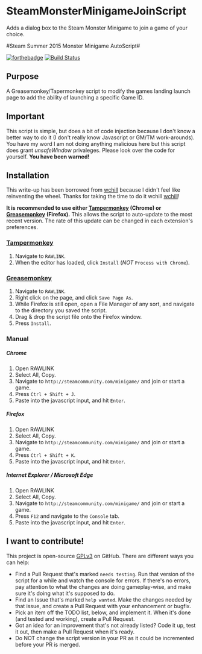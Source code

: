 # SteamMonsterMinigameJoinScript
Adds a dialog box to the Steam Monster Minigame to join a game of your choice.


#Steam Summer 2015 Monster Minigame AutoScript#

[![forthebadge](http://forthebadge.com/images/badges/fuck-it-ship-it.svg)](http://forthebadge.com) [![Build Status](https://travis-ci.org/JesterEE/SteamMonsterMinigameJoinScript.svg?branch=master)](https://travis-ci.org/SteamDatabase/steamSummerMinigame)

## Purpose ##

A Greasemonkey/Tapermonkey script to modify the games landing launch page to add the ability of launching a specific Game ID.

## Important ##

This script is simple, but does a bit of code injection because I don't know a better way to do it (I don't really know Javascript or GM/TM work-arounds).  You have my word I am not doing anything malicious here but this script does grant _unsafeWindow_ privaleges.  Please look over the code for yourself.  __You have been warned!__

## Installation ##
This write-up has been borrowed from [wchill](https://github.com/wchill) because I didn't feel like reinventing the wheel.  Thanks for taking the time to do it wchill [wchill](https://github.com/wchill)!

**It is recommended to use either [Tampermonkey](https://chrome.google.com/webstore/detail/tampermonkey/dhdgffkkebhmkfjojejmpbldmpobfkfo?hl=en) (Chrome) or [Greasemonkey](https://addons.mozilla.org/en-us/firefox/addon/greasemonkey/) (Firefox).** This allows the script to auto-update to the most recent version. The rate of this update can be changed in each extension's preferences.

### [Tampermonkey](https://chrome.google.com/webstore/detail/tampermonkey/dhdgffkkebhmkfjojejmpbldmpobfkfo?hl=en) ###

1. Navigate to `RAWLINK`.
2. When the editor has loaded, click `Install` (*NOT* `Process with Chrome`).

### [Greasemonkey](https://addons.mozilla.org/en-us/firefox/addon/greasemonkey/) ###

1. Navigate to `RAWLINK`.
2. Right click on the page, and click `Save Page As`.
3. While Firefox is still open, open a File Manager of any sort, and navigate to the directory you saved the script.
4. Drag & drop the script file onto the Firefox window.
5. Press `Install`.

### Manual ###

##### Chrome #####
1. Open RAWLINK
2. Select All, Copy.
3. Navigate to `http://steamcommunity.com/minigame/` and join or start a game.
4. Press `Ctrl + Shift + J`.
5. Paste into the javascript input, and hit `Enter`.

##### Firefox #####
1. Open RAWLINK
2. Select All, Copy.
3. Navigate to `http://steamcommunity.com/minigame/` and join or start a game.
4. Press `Ctrl + Shift + K`.
5. Paste into the javascript input, and hit `Enter`.

##### Internet Explorer / Microsoft Edge #####
1. Open RAWLINK
2. Select All, Copy.
3. Navigate to `http://steamcommunity.com/minigame/` and join or start a game.
4. Press `F12` and navigate to the `Console` tab.
5. Paste into the javascript input, and hit `Enter`.

## I want to contribute! ##

This project is open-source [GPLv3](https://www.gnu.org/licenses/gpl-3.0.en.html) on GitHub. There are different ways you can help:

- Find a Pull Request that's marked `needs testing`. Run that version of the script for a while and watch the console for errors. If there's no errors, pay attention to what the changes are doing gameplay-wise, and make sure it's doing what it's supposed to do.
- Find an Issue that's marked `help wanted`. Make the changes needed by that issue, and create a Pull Request with your enhancement or bugfix.
- Pick an item off the TODO list, below, and implement it. When it's done (and tested and working), create a Pull Request.
- Got an idea for an improvement that's not already listed? Code it up, test it out, then make a Pull Request when it's ready.
- Do NOT change the script version in your PR as it could be incremented before your PR is merged.
